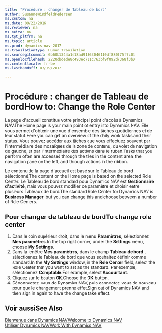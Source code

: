 ```yaml
---
title: "Procédure : changer de Tableau de bord"
author: SusanneWindfeldPedersen
ms.custom: na
ms.date: 09/22/2016
ms.reviewer: na
ms.suite: na
ms.tgt_pltfrm: na
ms.topic: article
ms.prod: dynamics-nav-2017
ms.translationtype: Human Translation
ms.sourcegitcommit: 6b60b1344a1e18ad91863046110df880f75f7c04
ms.openlocfilehash: 2220dbdede8d493ec711c763bf9f092d7368f3b0
ms.contentlocale: fr-be
ms.lasthandoff: 07/19/2017

---
```


# <a name="how-to-change-the-role-center"></a><span data-ttu-id="3326c-102">Procédure : changer de Tableau de bord</span><span class="sxs-lookup"><span data-stu-id="3326c-102">How to: Change the Role Center</span></span>
<span data-ttu-id="3326c-103">La page d'accueil constitue votre principal point d'accès à Dynamics NAV.</span><span class="sxs-lookup"><span data-stu-id="3326c-103">The Home page is your main point of entry into Dynamics NAV.</span></span> <span data-ttu-id="3326c-104">Elle vous permet d'obtenir une vue d'ensemble des tâches quotidiennes et de leur statut.</span><span class="sxs-lookup"><span data-stu-id="3326c-104">Here you can get an overview of the daily work tasks and their status.</span></span> <span data-ttu-id="3326c-105">Vous pouvez accéder aux tâches que vous effectuez souvent par l'intermédiaire des mosaïques de la zone de contenu, du volet de navigation de gauche, et par l'intermédiaire des actions dans le ruban.</span><span class="sxs-lookup"><span data-stu-id="3326c-105">Tasks that you perform often are accessed through the tiles in the content area, the navigation pane on the left, and through actions in the ribbon.</span></span>

<span data-ttu-id="3326c-106">Le contenu de la page d'accueil est basé sur le Tableau de bord sélectionné.</span><span class="sxs-lookup"><span data-stu-id="3326c-106">The content on the Home page is based on the selected Role Center.</span></span> <span data-ttu-id="3326c-107">Le Tableau de bord standard pour Dynamics NAV est **Gestionnaire d'activité**, mais vous pouvez modifier ce paramètre et choisir entre plusieurs Tableaux de bord.</span><span class="sxs-lookup"><span data-stu-id="3326c-107">The standard Role Center for Dynamics NAV is **Business Manager**, but you can change this and choose between a number of Role Centers.</span></span>

## <a name="to-change-role-center"></a><span data-ttu-id="3326c-108">Pour changer de tableau de bord</span><span class="sxs-lookup"><span data-stu-id="3326c-108">To change role center</span></span>
1. <span data-ttu-id="3326c-109">Dans le coin supérieur droit, dans le menu **Paramètres**, sélectionnez **Mes paramètres**.</span><span class="sxs-lookup"><span data-stu-id="3326c-109">In the top right corner, under the **Settings** menu, choose **My Settings**.</span></span>
2. <span data-ttu-id="3326c-110">Dans la fenêtre **Mes paramètres**, dans le champ **Tableau de bord** , sélectionnez le Tableau de bord que vous souhaitez définir comme standard.</span><span class="sxs-lookup"><span data-stu-id="3326c-110">In the **My Settings** window, in the **Role Center** field, select the Role Center that you want to set as the standard.</span></span> <span data-ttu-id="3326c-111">Par exemple, sélectionnez **Comptable**.</span><span class="sxs-lookup"><span data-stu-id="3326c-111">For example, select **Accountant**.</span></span>
3. <span data-ttu-id="3326c-112">Cliquez sur le bouton **OK**.</span><span class="sxs-lookup"><span data-stu-id="3326c-112">Choose the **OK** button.</span></span>
4. <span data-ttu-id="3326c-113">Déconnectez-vous de Dynamics NAV, puis connectez-vous de nouveau pour que le changement prenne effet.</span><span class="sxs-lookup"><span data-stu-id="3326c-113">Sign out of Dynamics NAV and then sign in again to have the change take effect.</span></span>

## <a name="see-also"></a><span data-ttu-id="3326c-114">Voir aussi</span><span class="sxs-lookup"><span data-stu-id="3326c-114">See Also</span></span>
[<span data-ttu-id="3326c-115">Bienvenue dans Dynamics NAV</span><span class="sxs-lookup"><span data-stu-id="3326c-115">Welcome to Dynamics NAV</span></span>](across-get-started.md)  
[<span data-ttu-id="3326c-116">Utiliser Dynamics NAV</span><span class="sxs-lookup"><span data-stu-id="3326c-116">Work With Dynamics NAV</span></span>](ui-work-product.md)  

